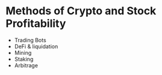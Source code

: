 # Methods of Crypto and Stock Profitability

- Trading Bots
- DeFi & liquidation
- Mining
- Staking
- Arbitrage
